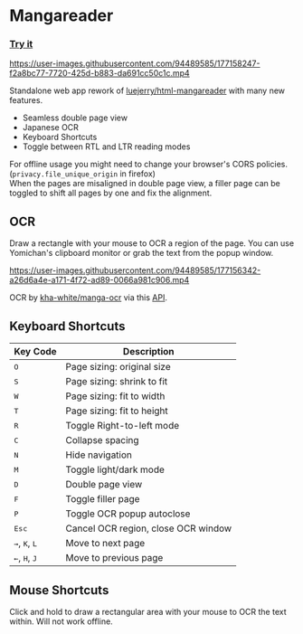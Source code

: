 # Mangareader

### [Try it](https://wonderwize.github.io/mangareader/)

https://user-images.githubusercontent.com/94489585/177158247-f2a8bc77-7720-425d-b883-da691cc50c1c.mp4

Standalone web app rework of [luejerry/html-mangareader](https://github.com/luejerry/html-mangareader) with many new features.
- Seamless double page view
- Japanese OCR
- Keyboard Shortcuts
- Toggle between RTL and LTR reading modes

For offline usage you might need to change your browser's CORS policies. (`privacy.file_unique_origin` in firefox)  
When the pages are misaligned in double page view, a filler page can be toggled to shift all pages by one and fix the alignment. 

## OCR

Draw a rectangle with your mouse to OCR a region of the page.
You can use Yomichan's clipboard monitor or grab the text from the popup window.

https://user-images.githubusercontent.com/94489585/177156342-a26d6a4e-a171-4f72-ad89-0066a981c906.mp4

OCR by [kha-white/manga-ocr](https://github.com/kha-white/manga-ocr) via this [API](https://hf.space/embed/gryan-galario/manga-ocr-demo/api).

## Keyboard Shortcuts

Key Code | Description
--- | ---
<kbd>O</kbd> | Page sizing: original size
<kbd>S</kbd> | Page sizing: shrink to fit
<kbd>W</kbd> | Page sizing: fit to width
<kbd>T</kbd> | Page sizing: fit to height
<kbd>R</kbd> | Toggle Right-to-left mode
<kbd>C</kbd> | Collapse spacing
<kbd>N</kbd> | Hide navigation
<kbd>M</kbd> | Toggle light/dark mode
<kbd>D</kbd> | Double page view
<kbd>F</kbd> | Toggle filler page
<kbd>P</kbd> | Toggle OCR popup autoclose
<kbd>Esc</kbd> | Cancel OCR region, close OCR window
<kbd>→</kbd>, <kbd>K</kbd>, <kbd>L</kbd> | Move to next page
<kbd>←</kbd>, <kbd>H</kbd>, <kbd>J</kbd> | Move to previous page

## Mouse Shortcuts

Click and hold to draw a rectangular area with your mouse to OCR the text within. Will not work offline.
